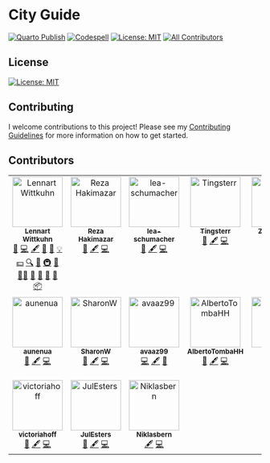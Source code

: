 # City Guide

[![Quarto Publish](https://github.com/lnnrtwttkhn/city-guide/actions/workflows/publish.yml/badge.svg)](https://github.com/lnnrtwttkhn/city-guide/actions/workflows/publish.yml)
[![Codespell](https://github.com/lnnrtwttkhn/city-guide/actions/workflows/codespell.yml/badge.svg)](https://github.com/lnnrtwttkhn/city-guide/actions/workflows/codespell.yml)
[![License: MIT](https://img.shields.io/badge/License-MIT-yellow.svg)](https://opensource.org/licenses/MIT)
[![All Contributors](https://img.shields.io/github/all-contributors/lnnrtwttkhn/city-guide?color=ee8449&style=flat-square)](#contributors)

## License

[![License: MIT](https://img.shields.io/badge/License-MIT-yellow.svg)](https://opensource.org/licenses/MIT)

## Contributing

I welcome contributions to this project!
Please see my [Contributing Guidelines](CONTRIBUTING.md) for more information on how to get started.

## Contributors

<!-- ALL-CONTRIBUTORS-LIST:START - Do not remove or modify this section -->
<!-- prettier-ignore-start -->
<!-- markdownlint-disable -->
<table>
  <tbody>
    <tr>
      <td align="center" valign="top" width="14.28%"><a href="https://lennartwittkuhn.com/"><img src="https://avatars.githubusercontent.com/u/42233065?v=4?s=100" width="100px;" alt="Lennart Wittkuhn"/><br /><sub><b>Lennart Wittkuhn</b></sub></a><br /><a href="https://github.com/lnnrtwttkhn/city-guide/issues?q=author%3Alnnrtwttkhn" title="Bug reports">🐛</a> <a href="https://github.com/lnnrtwttkhn/city-guide/commits?author=lnnrtwttkhn" title="Code">💻</a> <a href="#content-lnnrtwttkhn" title="Content">🖋</a> <a href="#design-lnnrtwttkhn" title="Design">🎨</a> <a href="https://github.com/lnnrtwttkhn/city-guide/commits?author=lnnrtwttkhn" title="Documentation">📖</a> <a href="#example-lnnrtwttkhn" title="Examples">💡</a> <a href="#financial-lnnrtwttkhn" title="Financial">💵</a> <a href="#fundingFinding-lnnrtwttkhn" title="Funding Finding">🔍</a> <a href="#ideas-lnnrtwttkhn" title="Ideas, Planning, & Feedback">🤔</a> <a href="#infra-lnnrtwttkhn" title="Infrastructure (Hosting, Build-Tools, etc)">🚇</a> <a href="#maintenance-lnnrtwttkhn" title="Maintenance">🚧</a> <a href="#mentoring-lnnrtwttkhn" title="Mentoring">🧑‍🏫</a> <a href="#projectManagement-lnnrtwttkhn" title="Project Management">📆</a> <a href="#question-lnnrtwttkhn" title="Answering Questions">💬</a> <a href="https://github.com/lnnrtwttkhn/city-guide/pulls?q=is%3Apr+reviewed-by%3Alnnrtwttkhn" title="Reviewed Pull Requests">👀</a> <a href="#talk-lnnrtwttkhn" title="Talks">📢</a> <a href="#platform-lnnrtwttkhn" title="Packaging/porting to new platform">📦</a></td>
      <td align="center" valign="top" width="14.28%"><a href="https://github.com/rezahakimazar"><img src="https://avatars.githubusercontent.com/u/170933224?v=4?s=100" width="100px;" alt="Reza Hakimazar"/><br /><sub><b>Reza Hakimazar</b></sub></a><br /><a href="https://github.com/lnnrtwttkhn/city-guide/issues?q=author%3Arezahakimazar" title="Bug reports">🐛</a> <a href="#content-rezahakimazar" title="Content">🖋</a> <a href="https://github.com/lnnrtwttkhn/city-guide/commits?author=rezahakimazar" title="Code">💻</a></td>
      <td align="center" valign="top" width="14.28%"><a href="https://github.com/lea-schumacher"><img src="https://avatars.githubusercontent.com/u/190727139?v=4?s=100" width="100px;" alt="lea-schumacher"/><br /><sub><b>lea-schumacher</b></sub></a><br /><a href="https://github.com/lnnrtwttkhn/city-guide/issues?q=author%3Alea-schumacher" title="Bug reports">🐛</a> <a href="#content-lea-schumacher" title="Content">🖋</a> <a href="https://github.com/lnnrtwttkhn/city-guide/commits?author=lea-schumacher" title="Code">💻</a></td>
      <td align="center" valign="top" width="14.28%"><a href="https://github.com/Tingsterr"><img src="https://avatars.githubusercontent.com/u/118810486?v=4?s=100" width="100px;" alt="Tingsterr"/><br /><sub><b>Tingsterr</b></sub></a><br /><a href="https://github.com/lnnrtwttkhn/city-guide/issues?q=author%3ATingsterr" title="Bug reports">🐛</a> <a href="#content-Tingsterr" title="Content">🖋</a> <a href="https://github.com/lnnrtwttkhn/city-guide/commits?author=Tingsterr" title="Code">💻</a></td>
      <td align="center" valign="top" width="14.28%"><a href="https://github.com/joyce-shi-github"><img src="https://avatars.githubusercontent.com/u/67670180?v=4?s=100" width="100px;" alt="Zhuoyu Shi"/><br /><sub><b>Zhuoyu Shi</b></sub></a><br /><a href="https://github.com/lnnrtwttkhn/city-guide/issues?q=author%3Ajoyce-shi-github" title="Bug reports">🐛</a> <a href="#content-joyce-shi-github" title="Content">🖋</a> <a href="https://github.com/lnnrtwttkhn/city-guide/commits?author=joyce-shi-github" title="Code">💻</a></td>
      <td align="center" valign="top" width="14.28%"><a href="https://github.com/miriamlucie"><img src="https://avatars.githubusercontent.com/u/190825294?v=4?s=100" width="100px;" alt="miriamlucie"/><br /><sub><b>miriamlucie</b></sub></a><br /><a href="https://github.com/lnnrtwttkhn/city-guide/issues?q=author%3Amiriamlucie" title="Bug reports">🐛</a> <a href="#content-miriamlucie" title="Content">🖋</a> <a href="https://github.com/lnnrtwttkhn/city-guide/commits?author=miriamlucie" title="Code">💻</a></td>
      <td align="center" valign="top" width="14.28%"><a href="https://github.com/valmag"><img src="https://avatars.githubusercontent.com/u/114005948?v=4?s=100" width="100px;" alt="Valerio Maglianella"/><br /><sub><b>Valerio Maglianella</b></sub></a><br /><a href="https://github.com/lnnrtwttkhn/city-guide/issues?q=author%3Avalmag" title="Bug reports">🐛</a> <a href="#content-valmag" title="Content">🖋</a> <a href="https://github.com/lnnrtwttkhn/city-guide/commits?author=valmag" title="Code">💻</a></td>
    </tr>
    <tr>
      <td align="center" valign="top" width="14.28%"><a href="https://github.com/aunenua"><img src="https://avatars.githubusercontent.com/u/190828412?v=4?s=100" width="100px;" alt="aunenua"/><br /><sub><b>aunenua</b></sub></a><br /><a href="https://github.com/lnnrtwttkhn/city-guide/issues?q=author%3Aaunenua" title="Bug reports">🐛</a> <a href="#content-aunenua" title="Content">🖋</a> <a href="https://github.com/lnnrtwttkhn/city-guide/commits?author=aunenua" title="Code">💻</a></td>
      <td align="center" valign="top" width="14.28%"><a href="https://github.com/ShuangyuanWei"><img src="https://avatars.githubusercontent.com/u/7546185?v=4?s=100" width="100px;" alt="SharonW"/><br /><sub><b>SharonW</b></sub></a><br /><a href="https://github.com/lnnrtwttkhn/city-guide/issues?q=author%3AShuangyuanWei" title="Bug reports">🐛</a> <a href="#content-ShuangyuanWei" title="Content">🖋</a> <a href="https://github.com/lnnrtwttkhn/city-guide/commits?author=ShuangyuanWei" title="Code">💻</a></td>
      <td align="center" valign="top" width="14.28%"><a href="https://github.com/avaaz99"><img src="https://avatars.githubusercontent.com/u/190830149?v=4?s=100" width="100px;" alt="avaaz99"/><br /><sub><b>avaaz99</b></sub></a><br /><a href="https://github.com/lnnrtwttkhn/city-guide/commits?author=avaaz99" title="Code">💻</a> <a href="#content-avaaz99" title="Content">🖋</a> <a href="https://github.com/lnnrtwttkhn/city-guide/issues?q=author%3Aavaaz99" title="Bug reports">🐛</a></td>
      <td align="center" valign="top" width="14.28%"><a href="https://github.com/AlbertoTombaHH"><img src="https://avatars.githubusercontent.com/u/190831102?v=4?s=100" width="100px;" alt="AlbertoTombaHH"/><br /><sub><b>AlbertoTombaHH</b></sub></a><br /><a href="https://github.com/lnnrtwttkhn/city-guide/issues?q=author%3AAlbertoTombaHH" title="Bug reports">🐛</a> <a href="#content-AlbertoTombaHH" title="Content">🖋</a> <a href="https://github.com/lnnrtwttkhn/city-guide/commits?author=AlbertoTombaHH" title="Code">💻</a></td>
      <td align="center" valign="top" width="14.28%"><a href="https://github.com/Tine-tec"><img src="https://avatars.githubusercontent.com/u/186070250?v=4?s=100" width="100px;" alt="Tine-tec"/><br /><sub><b>Tine-tec</b></sub></a><br /><a href="https://github.com/lnnrtwttkhn/city-guide/issues?q=author%3ATine-tec" title="Bug reports">🐛</a> <a href="#content-Tine-tec" title="Content">🖋</a> <a href="https://github.com/lnnrtwttkhn/city-guide/commits?author=Tine-tec" title="Code">💻</a></td>
      <td align="center" valign="top" width="14.28%"><a href="https://github.com/jonaspautmeier"><img src="https://avatars.githubusercontent.com/u/190828863?v=4?s=100" width="100px;" alt="Jonas Pautmeier"/><br /><sub><b>Jonas Pautmeier</b></sub></a><br /><a href="https://github.com/lnnrtwttkhn/city-guide/issues?q=author%3Ajonaspautmeier" title="Bug reports">🐛</a> <a href="#content-jonaspautmeier" title="Content">🖋</a> <a href="https://github.com/lnnrtwttkhn/city-guide/commits?author=jonaspautmeier" title="Code">💻</a></td>
      <td align="center" valign="top" width="14.28%"><a href="https://github.com/CarFis84"><img src="https://avatars.githubusercontent.com/u/190826486?v=4?s=100" width="100px;" alt="CarFis84"/><br /><sub><b>CarFis84</b></sub></a><br /><a href="https://github.com/lnnrtwttkhn/city-guide/issues?q=author%3ACarFis84" title="Bug reports">🐛</a> <a href="#content-CarFis84" title="Content">🖋</a> <a href="https://github.com/lnnrtwttkhn/city-guide/commits?author=CarFis84" title="Code">💻</a></td>
    </tr>
    <tr>
      <td align="center" valign="top" width="14.28%"><a href="https://github.com/victoriahoff"><img src="https://avatars.githubusercontent.com/u/191519518?v=4?s=100" width="100px;" alt="victoriahoff"/><br /><sub><b>victoriahoff</b></sub></a><br /><a href="https://github.com/lnnrtwttkhn/city-guide/issues?q=author%3Avictoriahoff" title="Bug reports">🐛</a> <a href="#content-victoriahoff" title="Content">🖋</a> <a href="https://github.com/lnnrtwttkhn/city-guide/commits?author=victoriahoff" title="Code">💻</a></td>
      <td align="center" valign="top" width="14.28%"><a href="https://github.com/JulEsters"><img src="https://avatars.githubusercontent.com/u/191474469?v=4?s=100" width="100px;" alt="JulEsters"/><br /><sub><b>JulEsters</b></sub></a><br /><a href="https://github.com/lnnrtwttkhn/city-guide/issues?q=author%3AJulEsters" title="Bug reports">🐛</a> <a href="#content-JulEsters" title="Content">🖋</a> <a href="https://github.com/lnnrtwttkhn/city-guide/commits?author=JulEsters" title="Code">💻</a></td>
      <td align="center" valign="top" width="14.28%"><a href="https://github.com/Niklasbern"><img src="https://avatars.githubusercontent.com/u/190826410?v=4?s=100" width="100px;" alt="Niklasbern"/><br /><sub><b>Niklasbern</b></sub></a><br /><a href="#content-Niklasbern" title="Content">🖋</a> <a href="https://github.com/lnnrtwttkhn/city-guide/commits?author=Niklasbern" title="Code">💻</a></td>
    </tr>
  </tbody>
</table>

<!-- markdownlint-restore -->
<!-- prettier-ignore-end -->

<!-- ALL-CONTRIBUTORS-LIST:END -->
